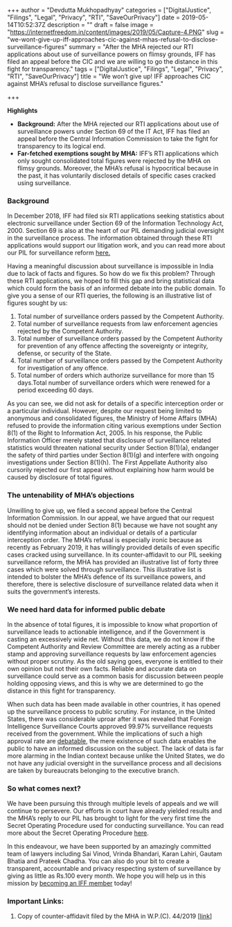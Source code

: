 +++
author = "Devdutta Mukhopadhyay"
categories = ["DigitalJustice", "Filings", "Legal", "Privacy", "RTI", "SaveOurPrivacy"]
date = 2019-05-14T10:52:37Z
description = ""
draft = false
image = "https://internetfreedom.in/content/images/2019/05/Capture-4.PNG"
slug = "we-wont-give-up-iff-approaches-cic-against-mhas-refusal-to-disclose-surveillance-figures"
summary = "After the MHA rejected our RTI applications about use of surveillance powers on flimsy grounds, IFF has filed an appeal before the CIC and we are willing to go the distance in this fight for transparency."
tags = ["DigitalJustice", "Filings", "Legal", "Privacy", "RTI", "SaveOurPrivacy"]
title = "We won’t give up! IFF approaches CIC against MHA’s refusal to disclose surveillance figures."

+++


**Highlights**

* ****Background:**** After the MHA rejected our RTI applications about use of surveillance powers under Section 69 of the IT Act, IFF has filed an appeal before the Central Information Commission to take the fight for transparency to its logical end.
* **Far-fetched exemptions sought by MHA:** IFF’s RTI applications which only sought consolidated total figures were rejected by the MHA on flimsy grounds. Moreover, the MHA’s refusal is hypocritical because in the past, it has voluntarily disclosed details of specific cases cracked using surveillance.

### Background

In December 2018, IFF had filed six RTI applications seeking statistics about electronic surveillance under Section 69 of the Information Technology Act, 2000. Section 69 is also at the heart of our PIL demanding judicial oversight in the surveillance process. The information obtained through these RTI applications would support our litigation work, and you can read more about our PIL for surveillance reform [here.](https://internetfreedom.in/iff-files-rejoinder-in-pil-seeking-surveillance-reform/)

Having a meaningful discussion about surveillance is impossible in India due to lack of facts and figures. So how do we fix this problem? Through these RTI applications, we hoped to fill this gap and bring statistical data which could form the basis of an informed debate into the public domain. To give you a sense of our RTI queries, the following is an illustrative list of figures sought by us:

1. Total number of surveillance orders passed by the Competent Authority.
2. Total number of surveillance requests from law enforcement agencies rejected by the Competent Authority.
3. Total number of surveillance orders passed by the Competent Authority for prevention of any offence affecting the sovereignty or integrity, defense, or security of the State.
4. Total number of surveillance orders passed by the Competent Authority for investigation of any offence.
5. Total number of orders which authorize surveillance for more than 15 days.Total number of surveillance orders which were renewed for a period exceeding 60 days.

As you can see, we did not ask for details of a specific interception order or a particular individual. However, despite our request being limited to anonymous and consolidated figures, the Ministry of Home Affairs (MHA) refused to provide the information citing various exemptions under Section 8(1) of the Right to Information Act, 2005. In his response, the Public Information Officer merely stated that disclosure of surveillance related statistics would threaten national security under Section 8(1)(a), endanger the safety of third parties under Section 8(1)(g) and interfere with ongoing investigations under Section 8(1)(h). The First Appellate Authority also cursorily rejected our first appeal without explaining how harm would be caused by disclosure of total figures.

### The untenability of MHA’s objections

Unwilling to give up, we filed a second appeal before the Central Information Commission. In our appeal, we have argued that our request should not be denied under Section 8(1) because we have not sought any identifying information about an individual or details of a particular interception order. The MHA’s refusal is especially ironic because as recently as February 2019, it has willingly provided details of even specific cases cracked using surveillance. In its counter-affidavit to our PIL seeking surveillance reform, the MHA has provided an illustrative list of forty three cases which were solved through surveillance. This illustrative list is intended to bolster the MHA’s defence of its surveillance powers, and therefore, there is selective disclosure of surveillance related data when it suits the government’s interests.

### We need hard data for informed public debate

In the absence of total figures, it is impossible to know what proportion of surveillance leads to actionable intelligence, and if the Government is casting an excessively wide net. Without this data, we do not know if the Competent Authority and Review Committee are merely acting as a rubber stamp and approving surveillance requests by law enforcement agencies without proper scrutiny. As the old saying goes, everyone is entitled to their own opinion but not their own facts. Reliable and accurate data on surveillance could serve as a common basis for discussion between people holding opposing views, and this is why we are determined to go the distance in this fight for transparency.

When such data has been made available in other countries, it has opened up the surveillance process to public scrutiny. For instance, in the United States, there was considerable uproar after it was revealed that Foreign Intelligence Surveillance Courts approved 99.97% surveillance requests received from the government. While the implications of such a high approval rate are [debatable](https://www.stanfordlawreview.org/online/is-the-foreign-intelligence-surveillance-court-really-a-rubber-stamp/), the mere existence of such data enables the public to have an informed discussion on the subject. The lack of data is far more alarming in the Indian context because unlike the United States, we do not have any judicial oversight in the surveillance process and all decisions are taken by bureaucrats belonging to the executive branch.

### So what comes next?

We have been pursuing this through multiple levels of appeals and we will continue to persevere. Our efforts in court have already yielded results and the MHA’s reply to our PIL has brought to light for the very first time the Secret Operating Procedure used for conducting surveillance. You can read more about the Secret Operating Procedure [here](https://internetfreedom.in/revealed-secret-operating-procedure-followed-by-the-govt-for-digital-snooping/).

In this endeavour, we have been supported by an amazingly committed team of lawyers including Sai Vinod, Vrinda Bhandari, Karan Lahiri, Gautam Bhatia and Prateek Chadha. You can also do your bit to create a transparent, accountable and privacy respecting system of surveillance by giving as little as Rs.100 every month. We hope you will help us in this mission by [becoming an IFF member](https://internetfreedom.in/donate/) today!

### Important Links:

1. Copy of counter-affidavit filed by the MHA in W.P.(C). 44/2019 [[link](https://theleaflet.in/centre-defends-snooping-notification-in-the-supreme-court/)]


